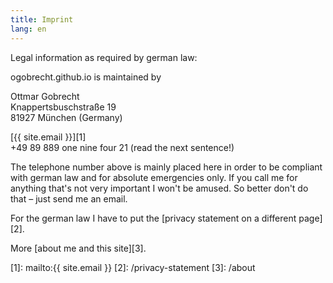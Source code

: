 ```yaml
---
title: Imprint
lang: en
---
```


Legal information as required by german law:

ogobrecht.github.io is maintained by

Ottmar Gobrecht  
Knappertsbuschstraße 19  
81927 München (Germany)

[{{ site.email }}][1]  
+49 89 889 one nine four 21 (read the next sentence!)

The telephone number above is mainly placed here in order to be compliant with german law and for absolute emergencies only. If you call me for anything that's not very important I won't be amused. So better don't do that – just send me an email.

For the german law I have to put the [privacy statement on a different page][2].

More [about me and this site][3].

[1]: mailto:{{ site.email }}
[2]: /privacy-statement
[3]: /about
